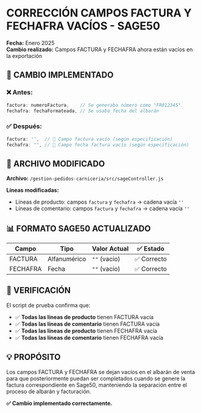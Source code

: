 # CORRECCIÓN CAMPOS FACTURA Y FECHAFRA VACÍOS - SAGE50

**Fecha:** Enero 2025  
**Cambio realizado:** Campos FACTURA y FECHAFRA ahora están vacíos en la exportación

## 🎯 CAMBIO IMPLEMENTADO

### ❌ **Antes:**
```javascript
factura: numeroFactura,    // Se generaba número como "FR012345"
fechafra: fechaFormateada, // Se usaba fecha del albarán
```

### ✅ **Después:**
```javascript
factura: '',  // 🔧 Campo factura vacío (según especificación)
fechafra: '', // 🔧 Campo fecha factura vacío (según especificación)
```

## 📁 ARCHIVO MODIFICADO

**Archivo:** `/gestion-pedidos-carniceria/src/sageController.js`

**Líneas modificadas:**
- Líneas de producto: campos `factura` y `fechafra` → cadena vacía `''`
- Líneas de comentario: campos `factura` y `fechafra` → cadena vacía `''`

## 📊 FORMATO SAGE50 ACTUALIZADO

| Campo | Tipo | Valor Actual | ✅ Estado |
|-------|------|--------------|----------|
| FACTURA | Alfanumérico | `""` (vacío) | ✅ Correcto |
| FECHAFRA | Fecha | `""` (vacío) | ✅ Correcto |

## 🧪 VERIFICACIÓN

El script de prueba confirma que:
- ✅ **Todas las líneas de producto** tienen FACTURA vacía
- ✅ **Todas las líneas de comentario** tienen FACTURA vacía  
- ✅ **Todas las líneas de producto** tienen FECHAFRA vacía
- ✅ **Todas las líneas de comentario** tienen FECHAFRA vacía

## 💡 PROPÓSITO

Los campos FACTURA y FECHAFRA se dejan vacíos en el albarán de venta para que posteriormente puedan ser completados cuando se genere la factura correspondiente en Sage50, manteniendo la separación entre el proceso de albarán y facturación.

**✅ Cambio implementado correctamente.**
